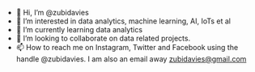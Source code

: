- 👋 Hi, I’m @zubidavies
- 👀 I’m interested in data analytics, machine learning, AI, IoTs et al
- 🌱 I’m currently learning data analytics
- 💞️ I’m looking to collaborate on data related projects. 
- 📫 How to reach me on Instagram, Twitter and Facebook using the handle @zubidavies. I am also an email away zubidavies@gmail.com

<!---
zubidavies/zubidavies is a ✨ special ✨ repository because its `README.md` (this file) appears on your GitHub profile.
You can click the Preview link to take a look at your changes.
--->
